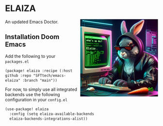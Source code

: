 # ELAIZA
<img src="./image.webp" width="256px" align="right" alt="A cyberpunk-themed scene with a sleeker, less muscular hacker bunny wearing dark glasses, a stylish futuristic hoodie, and a visible black tank top beneath. The bunny, now with a slimmer, more toned build, exhibits a concentrated look as it types on an old-fashioned computer terminal. A half-eaten orange carrot is next to the keyboard. The scene is vibrantly lit with neon lights, enhancing the cyberpunk ambiance. A speech bubble above the bunny reads 'What's up Doc?' in a bold, cyber font, and the screen displays 'ELAIZA' in green monospaced font."/>

An updated Emacs Doctor.

## Installation Doom Emacs
Add the following to your `packages.el`
``` emacs-lisp
(package! elaiza :recipe (:host github :repo "SFTtech/emacs-elaiza" :branch "main"))
```

For now, to simply use all integrated backends use the following configuration in your `config.el`

``` emacs-lisp
(use-package! elaiza
  :config (setq elaiza-available-backends
  elaiza-backends-integrations-alist))
```

